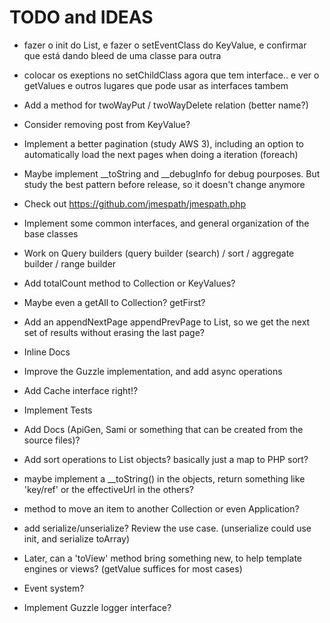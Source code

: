 # TODO and IDEAS

- fazer o init do List, e fazer o setEventClass do KeyValue, e confirmar que está dando bleed de uma classe para outra
- colocar os exeptions no setChildClass agora que tem interface.. e ver o getValues e outros lugares que pode usar as interfaces tambem

- Add a method for twoWayPut / twoWayDelete relation (better name?)

- Consider removing post from KeyValue?

- Implement a better pagination (study AWS 3), including an option to automatically load the next pages when doing a iteration (foreach)

- Maybe implement __toString and __debugInfo for debug pourposes. But study the best pattern before release, so it doesn't change anymore

- Check out https://github.com/jmespath/jmespath.php

- Implement some common interfaces, and general organization of the base classes

- Work on Query builders (query builder (search) / sort / aggregate builder / range builder

- Add totalCount method to Collection or KeyValues?

- Maybe even a getAll to Collection? getFirst?

- Add an appendNextPage appendPrevPage to List, so we get the next set of results without erasing the last page?

- Inline Docs

- Improve the Guzzle implementation, and add async operations

- Add Cache interface right!?

- Implement Tests

- Add Docs (ApiGen, Sami or something that can be created from the source files)?

- Add sort operations to List objects? basically just a map to PHP sort?

- maybe implement a __toString() in the objects, return something like 'key/ref' or the effectiveUrl in the others?

- method to move an item to another Collection or even Application?

- add serialize/unserialize? Review the use case. (unserialize could use init, and serialize toArray)

- Later, can a 'toView' method bring something new, to help template engines or views? (getValue suffices for most cases)

- Event system?

- Implement Guzzle logger interface?